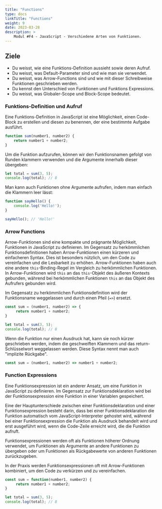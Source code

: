 ```yaml
---
title: "Functions"
type: docs
linkTitle: "Functions"
weight: 9
date: 2023-03-28
description: >
    Modul #F4 - JavaScript - Verschiedene Arten von Funktionen.
---
```


## Ziele
* Du weisst, wie eine Funktions-Definition aussieht sowie deren Aufruf.
* Du weisst, was Default-Parameter sind und wie man sie verwendet.
* Du weisst, was Arrow-Functions sind und wie mit dieser Schreibweise Funktionen geschrieben werden.
* Du kennst den Unterschied von Funktionen und Funktions Expressions.
* Du weisst, was Globaler-Scope und Block-Scope bedeutet.


### Funktions-Definition und Aufruf
Eine Funktions-Definition in JavaScript ist eine Möglichkeit, einen Code-Block zu erstellen und diesen zu benennen, der eine bestimmte Aufgabe ausführt.

```javascript
function sum(number1, number2) {
    return number1 + number2;
}
```

Um die Funktion aufzurufen, können wir den Funktionsnamen gefolgt von Runden klammern verwenden und die Argumente innerhalb dieser übergeben:
```javascript
let total = sum(3, 5);
console.log(total); // 8
```

Man kann auch Funktionen ohne Argumente aufrufen, indem man einfach die Klammern leer lässt:
```javascript
function sayHello() {
    console.log('Hello!');
}

sayHello(); // 'Hello!'
```

### Arrow Functions
Arrow-Funktionen sind eine kompakte und prägnante Möglichkeit, Funktionen in JavaScript zu definieren. Im Gegensatz zu herkömmlichen Funktionsdefinitionen haben Arrow-Funktionen einen kürzeren und einfacheren Syntax. Dies ist besonders nützlich, um den Code zu vereinfachen und die Lesbarkeit zu erhöhen. Arrow-Funktionen haben auch eine andere `this`-Binding-Regel im Vergleich zu herkömmlichen Funktionen. In Arrow-Funktionen wird `this` an das `this`-Objekt des äußeren Kontexts gebunden, während bei herkömmlichen Funktionen `this` an das Objekt des Aufrufers gebunden wird.

Im Gegensatz zu herkömmlichen Funktionsdefinition wird der Funktionsname weggelassen und durch einen Pfeil (`=>`) ersetzt.

```javascript
const sum = (number1, number2) => {
     return number1 + number2;
}

let total = sum(3, 5);
console.log(total); // 8
```

Wenn die Funktion nur einen Ausdruck hat, kann sie noch kürzer geschrieben werden, indem die geschweiften Klammern und das return-Schlüsselwort weggelassen werden. Diese Syntax nennt man auch "implizite Rückgabe".
```javascript
const sum = (number1, number2) => number1 + number2;
```

### Function Expressions
Eine Funktionsexpression ist ein anderer Ansatz, um eine Funktion in JavaScript zu definieren. Im Gegensatz zur Funktionsdeklaration wird bei der Funktionsexpression eine Funktion in einer Variablen gespeichert.

Eine der Hauptunterschiede zwischen einer Funktionsdeklaration und einer Funktionsexpression besteht darin, dass bei einer Funktionsdeklaration die Funktion automatisch vom JavaScript-Interpreter gehostet wird, während bei einer Funktionsexpression die Funktion als Ausdruck behandelt wird und erst ausgeführt wird, wenn die Code-Zeile erreicht wird, die die Funktion aufruft.

Funktionsexpressionen werden oft als Funktionen höherer Ordnung verwendet, um Funktionen als Argumente an andere Funktionen zu übergeben oder um Funktionen als Rückgabewerte von anderen Funktionen zurückzugeben.

In der Praxis werden Funktionsexpressionen oft mit Arrow-Funktionen kombiniert, um den Code zu verkürzen und zu vereinfachen.

```javascript
const sum = function(number1, number2) {
     return number1 + number2;
}

let total = sum(3, 5);
console.log(total); // 8
```